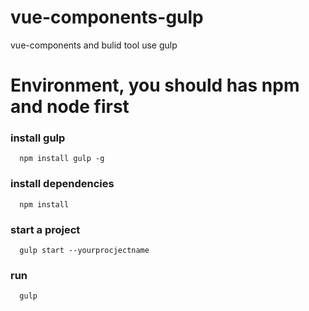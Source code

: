 # vue-components-gulp
vue-components and bulid tool use gulp

# Environment, you should has npm and node first

### install gulp
```
  npm install gulp -g
```

### install dependencies
```
  npm install
```

### start a project
```
  gulp start --yourprocjectname
```

### run
```
  gulp
```
